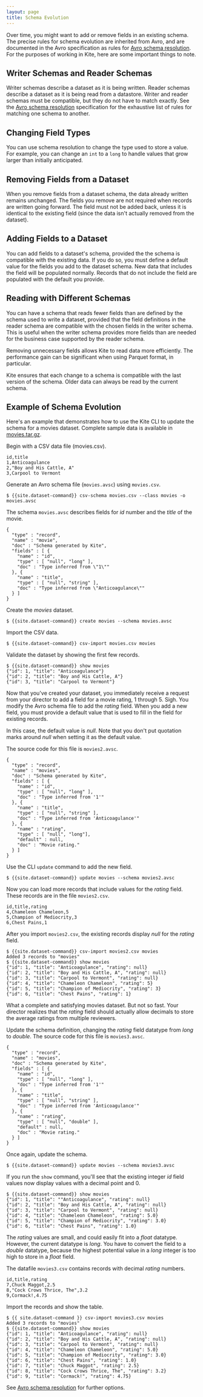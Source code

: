 ```yaml
---
layout: page
title: Schema Evolution
---
```


Over time, you might want to add or remove fields in an existing schema. The precise rules for schema evolution are inherited from Avro, and are documented in the Avro specification as rules for [Avro schema resolution][avro-schema-resolution]. For the purposes of working in Kite, here are some important things to note.

## Writer Schemas and Reader Schemas

Writer schemas describe a dataset as it is being written. Reader schemas describe a dataset as it is being read from a datastore. Writer and reader schemas must be compatible, but they do not have to match exactly. See the [Avro schema resolution][avro-schema-resolution] specification for the exhaustive list of rules for matching one schema to another.

## Changing Field Types

You can use schema resolution to change the type used to store a value. For example, you can change an `int` to a `long` to handle values that grow larger than initially anticipated.

## Removing Fields from a Dataset

When you remove fields from a dataset schema, the data already written remains unchanged. The fields you remove are not required when records are written going forward. The field must not be added back, unless it is identical to the existing field (since the data isn't actually removed from the dataset).

## Adding Fields to a Dataset

You can add fields to a dataset's schema, provided the the schema is compatible with the existing data. If you do so, you must define a default value for the fields you add to the dataset schema. New data that includes the field will be populated normally. Records that do not include the field are populated with the default you provide.

## Reading with Different Schemas

You can have a schema that reads fewer fields than are defined by the schema used to write a dataset, provided that the field definitions in the reader schema are compatible with the chosen fields in the writer schema. This is useful when the writer schema provides more fields than are needed for the business case supported by the reader schema.

Removing unnecessary fields allows Kite to read data more efficiently. The performance gain can be significant when using Parquet format, in particular.

Kite ensures that each change to a schema is compatible with the last version of the schema. Older data can always be read by the current schema.

## Example of Schema Evolution

Here's an example that demonstrates how to use the Kite CLI to update the schema for a movies dataset. Complete sample data is available in [movies.tar.gz](../samples/movies.tar.gz).

Begin with a CSV data file (movies.csv).

```
id,title
1,Anticoagulance
2,"Boy and His Cattle, A"
3,Carpool to Vermont
```

Generate an Avro schema file (`movies.avsc`) using `movies.csv`.

```
$ {{site.dataset-command}} csv-schema movies.csv --class movies -o movies.avsc
```

The schema `movies.avsc` describes fields for _id_ number and the _title_ of the movie.

```
{
  "type" : "record",
  "name" : "movie",
  "doc" : "Schema generated by Kite",
  "fields" : [ {
    "name" : "id",
    "type" : [ "null", "long" ],
    "doc" : "Type inferred from \"1\""
  }, {
    "name" : "title",
    "type" : [ "null", "string" ],
    "doc" : "Type inferred from \"Anticoagulance\""
  } ]
}
```


Create the _movies_ dataset.

```
$ {{site.dataset-command}} create movies --schema movies.avsc
```

Import the CSV data.

```
$ {{site.dataset-command}} csv-import movies.csv movies
```

Validate the dataset by showing the first few records.

```
$ {{site.dataset-command}} show movies
{"id": 1, "title": "Anticoagulance"}
{"id": 2, "title": "Boy and His Cattle, A"}
{"id": 3, "title": "Carpool to Vermont"}
```

Now that you've created your dataset, you immediately receive a request from your director to add a field for a movie rating, 1 through 5. Sigh. You modify the Avro schema file to add the _rating_ field. When you add a new field, you must provide a default value that is used to fill in the field for existing records.

In this case, the default value is _null_. Note that you don't put quotation marks around _null_ when setting it as the default value.

The source code for this file is `movies2.avsc`.

```
{
  "type" : "record",
  "name" : "movies",
  "doc" : "Schema generated by Kite",
  "fields" : [ {
    "name" : "id",
    "type" : [ "null", "long" ],
    "doc" : "Type inferred from '1'"
  }, {
    "name" : "title",
    "type" : [ "null", "string" ],
    "doc" : "Type inferred from 'Anticoagulance'"
  }, {
    "name" : "rating",
    "type" : [ "null", "long"],
    "default" : null,
    "doc" : "Movie rating."
  } ]
}
```

Use the CLI `update` command to add the new field.

```
$ {{site.dataset-command}} update movies --schema movies2.avsc
```

Now you can load more records that include values for the _rating_ field.  These records are in the file `movies2.csv`.
 
```
id,title,rating
4,Chameleon Chameleon,5
5,Champion of Mediocrity,3
6,Chest Pains,1

```

After you import `movies2.csv`, the existing records display _null_ for the _rating_ field.

```
$ {{site.dataset-command}} csv-import movies2.csv movies
Added 3 records to "movies"
$ {{site.dataset-command}} show movies
{"id": 1, "title": "Anticoagulance", "rating": null}
{"id": 2, "title": "Boy and His Cattle, A", "rating": null}
{"id": 3, "title": "Carpool to Vermont", "rating": null}
{"id": 4, "title": "Chameleon Chameleon", "rating": 5}
{"id": 5, "title": "Champion of Mediocrity", "rating": 3}
{"id": 6, "title": "Chest Pains", "rating": 1}
```

What a complete and satisfying movies dataset. But not so fast. Your director realizes that the _rating_ field should actually allow decimals to store the average ratings from multiple reviewers.

Update the schema definition, changing the _rating_ field datatype from _long_ to _double_. The source code for this file is `movies3.avsc`.

```
{
  "type" : "record",
  "name" : "movies",
  "doc" : "Schema generated by Kite",
  "fields" : [ {
    "name" : "id",
    "type" : [ "null", "long" ],
    "doc" : "Type inferred from '1'"
  }, {
    "name" : "title",
    "type" : [ "null", "string" ],
    "doc" : "Type inferred from 'Anticoagulance'"
  }, {
    "name" : "rating",
    "type" : [ "null", "double" ],
    "default" : null,
    "doc" : "Movie rating."
  } ]
}
```

Once again, update the schema.

```
$ {{site.dataset-command}} update movies --schema movies3.avsc
```
If you run the `show` command, you'll see that the existing integer _id_ field values now display values with a decimal point and 0.

```
$ {{site.dataset-command}} show movies
{"id": 1, "title": ""Anticoagulance", "rating": null}
{"id": 2, "title": "Boy and His Cattle, A", "rating": null}
{"id": 3, "title": "Carpool to Vermont", "rating": null}
{"id": 4, "title": "Chameleon Chameleon", "rating": 5.0}
{"id": 5, "title": "Champion of Mediocrity", "rating": 3.0}
{"id": 6, "title": "Chest Pains", "rating": 1.0}

```
The _rating_ values are small, and could easily fit into a _float_ datatype. However, the current datatype is _long_. You have to convert the field to a _double_ datatype, because the highest potential value in a _long_ integer is too high to store in a _float_ field.

The datafile `movies3.csv` contains records with decimal _rating_ numbers.

```
id,title,rating
7,Chuck Maggot,2.5
8,"Cock Crows Thrice, The",3.2
9,Cormack!,4.75
```


Import the records and show the table.

```
$ {{ site.dataset-command }} csv-import movies3.csv movies
Added 3 records to "movies"
$ {{site.dataset-command}} show movies
{"id": 1, "title": "Anticoagulance", "rating": null}
{"id": 2, "title": "Boy and His Cattle, A", "rating": null}
{"id": 3, "title": "Carpool to Vermont", "rating": null}
{"id": 4, "title": "Chameleon Chameleon", "rating": 5.0}
{"id": 5, "title": "Champion of Mediocrity", "rating": 3.0}
{"id": 6, "title": "Chest Pains", "rating": 1.0}
{"id": 7, "title": "Chuck Maggot", "rating": 2.5}
{"id": 8, "title": "Cock Crows Thrice, The", "rating": 3.2}
{"id": 9, "title": "Cormack!", "rating": 4.75}
```

See [Avro schema resolution][avro-schema-resolution] for further options.

[avro-schema-resolution]: http://avro.apache.org/docs/current/spec.html#Schema+Resolution "schemaSpec"

